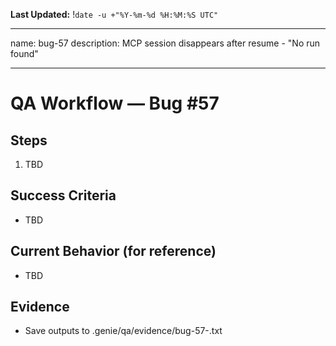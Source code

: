 **Last Updated:** !`date -u +"%Y-%m-%d %H:%M:%S UTC"`

---
name: bug-57
description: MCP session disappears after resume - "No run found"

---

# QA Workflow — Bug #57

## Steps
1. TBD

## Success Criteria
- TBD

## Current Behavior (for reference)
- TBD

## Evidence
- Save outputs to .genie/qa/evidence/bug-57-<timestamp>.txt
